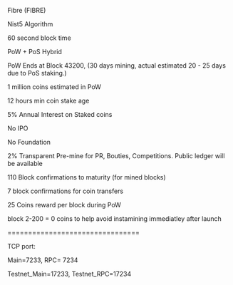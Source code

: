 Fibre (FIBRE)

Nist5 Algorithm

60 second block time

PoW + PoS Hybrid

PoW Ends at Block 43200, (30 days mining, actual estimated 20 - 25 days due to PoS staking.)

1 million coins estimated in PoW

12 hours min coin stake age

5% Annual Interest on Staked coins

No IPO

No Foundation

2% Transparent Pre-mine for PR, Bouties, Competitions. Public ledger will be available

110 Block confirmations to maturity (for mined blocks)

7 block confirmations for coin transfers

25 Coins reward per block during PoW

block 2-200 = 0 coins to help avoid instamining immediatley after launch

================================

TCP port:

Main=7233, RPC=	7234

Testnet_Main=17233, Testnet_RPC=17234

